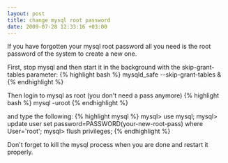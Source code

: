 ```yaml
---
layout: post
title: change mysql root password
date: 2009-07-28 12:33:16 +03:00
---
```

If you have forgotten your mysql root password all you need is the root password of the system to create a new one.

First, stop mysql and then start it in the background with the skip-grant-tables parameter:
{% highlight bash %}
mysqld_safe --skip-grant-tables &
{% endhighlight %}

Then login to mysql as root (you don't need a pass anymore)
{% highlight bash %}
mysql -uroot
{% endhighlight %}

and type the following:
{% highlight mysql %}
mysql> use mysql;
mysql> update user set password=PASSWORD(your-new-root-pass) where User='root';
mysql> flush privileges;
{% endhighlight %}

Don't forget to kill the mysql process when you are done and restart it properly.
